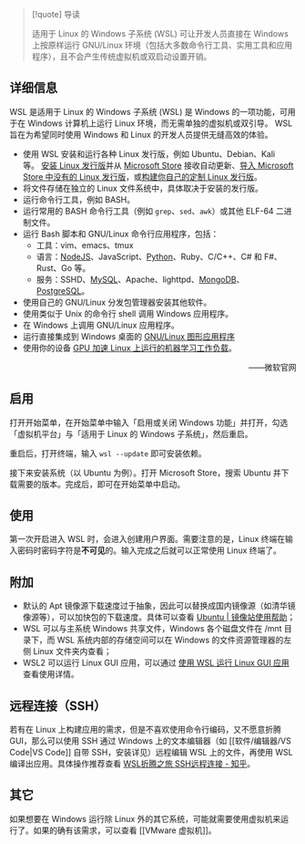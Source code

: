 > [!quote] 导读
> 
> 适用于 Linux 的 Windows 子系统 (WSL) 可让开发人员直接在 Windows 上按原样运行 GNU/Linux 环境（包括大多数命令行工具、实用工具和应用程序），且不会产生传统虚拟机或双启动设置开销。

## 详细信息

WSL 是适用于 Linux 的 Windows 子系统 (WSL) 是 Windows 的一项功能，可用于在 Windows 计算机上运行 Linux 环境，而无需单独的虚拟机或双引导。 WSL 旨在为希望同时使用 Windows 和 Linux 的开发人员提供无缝高效的体验。

- 使用 WSL 安装和运行各种 Linux 发行版，例如 Ubuntu、Debian、Kali 等。 [安装 Linux 发行版](https://learn.microsoft.com/zh-cn/windows/wsl/install)并从 [Microsoft Store](https://learn.microsoft.com/zh-cn/windows/wsl/compare-versions#wsl-in-the-microsoft-store) 接收自动更新、[导入 Microsoft Store 中没有的 Linux 发行版](https://learn.microsoft.com/zh-cn/windows/wsl/use-custom-distro)，或[构建你自己的定制 Linux 发行版](https://learn.microsoft.com/zh-cn/windows/wsl/build-custom-distro)。
- 将文件存储在独立的 Linux 文件系统中，具体取决于安装的发行版。
- 运行命令行工具，例如 BASH。
- 运行常用的 BASH 命令行工具（例如 `grep`、`sed`、`awk`）或其他 ELF-64 二进制文件。
- 运行 Bash 脚本和 GNU/Linux 命令行应用程序，包括：
    - 工具：vim、emacs、tmux
    - 语言：[NodeJS](https://learn.microsoft.com/zh-cn/windows/nodejs/setup-on-wsl2)、JavaScript、[Python](https://learn.microsoft.com/zh-cn/windows/python/web-frameworks)、Ruby、C/C++、C# 和 F#、Rust、Go 等。
    - 服务：SSHD、[MySQL](https://learn.microsoft.com/zh-cn/windows/wsl/tutorials/wsl-database)、Apache、lighttpd、[MongoDB](https://learn.microsoft.com/zh-cn/windows/wsl/tutorials/wsl-database)、[PostgreSQL](https://learn.microsoft.com/zh-cn/windows/wsl/tutorials/wsl-database)。
- 使用自己的 GNU/Linux 分发包管理器安装其他软件。
- 使用类似于 Unix 的命令行 shell 调用 Windows 应用程序。
- 在 Windows 上调用 GNU/Linux 应用程序。
- 运行直接集成到 Windows 桌面的 [GNU/Linux 图形应用程序](https://learn.microsoft.com/zh-cn/windows/wsl/tutorials/gui-apps)
- 使用你的设备 [GPU 加速 Linux 上运行的机器学习工作负载](https://learn.microsoft.com/zh-cn/windows/wsl/tutorials/gpu-compute)。

<div align="right">——微软官网</div>

## 启用

打开开始菜单，在开始菜单中输入「启用或关闭 Windows 功能」并打开，勾选「虚拟机平台」与「适用于 Linux 的 Windows 子系统」，然后重启。

重启后，打开终端，输入 `wsl --update` 即可安装依赖。

接下来安装系统（以 Ubuntu 为例）。打开 Microsoft Store，搜索 Ubuntu 并下载需要的版本。完成后，即可在开始菜单中启动。

## 使用

第一次开启进入 WSL 时，会进入创建用户界面。需要注意的是，Linux 终端在输入密码时密码字符是**不可见**的。输入完成之后就可以正常使用 Linux 终端了。

## 附加

- 默认的 Apt 镜像源下载速度过于抽象，因此可以替换成国内镜像源（如清华镜像源等），可以加快包的下载速度。具体可以查看 [Ubuntu | 镜像站使用帮助](https://mirrors.tuna.tsinghua.edu.cn/help/ubuntu/)；
- WSL 可以与主系统 Windows 共享文件，Windows 各个磁盘文件在 /mnt 目录下，而 WSL 系统内部的存储空间可以在 Windows 的文件资源管理器的左侧 Linux 文件夹内查看；
- WSL2 可以运行 Linux GUI 应用，可以通过 [使用 WSL 运行 Linux GUI 应用](https://learn.microsoft.com/zh-cn/windows/wsl/tutorials/gui-apps) 查看使用详情。

## 远程连接（SSH）

若有在 Linux 上构建应用的需求，但是不喜欢使用命令行编码，又不愿意折腾 GUI，那么可以使用 SSH 通过 Windows 上的文本编辑器（如 [[软件/编辑器/VS Code|VS Code]] 自带 SSH，安装详见）远程编辑 WSL 上的文件，再使用 WSL 编译出应用。具体操作推荐查看 [WSL折腾之旅 SSH远程连接 - 知乎](https://zhuanlan.zhihu.com/p/355748937)。

## 其它

如果想要在 Windows 运行除 Linux 外的其它系统，可能就需要使用虚拟机来运行了。如果的确有该需求，可以查看 [[VMware 虚拟机]]。